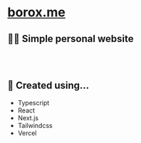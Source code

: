 # <a href='https://borox.me/'>borox.me</a>

## 🧑‍💻 Simple personal website
<br/>
<br/>

## 🔧 Created using...
- Typescript
- React
- Next.js
- Tailwindcss
- Vercel
<br/>